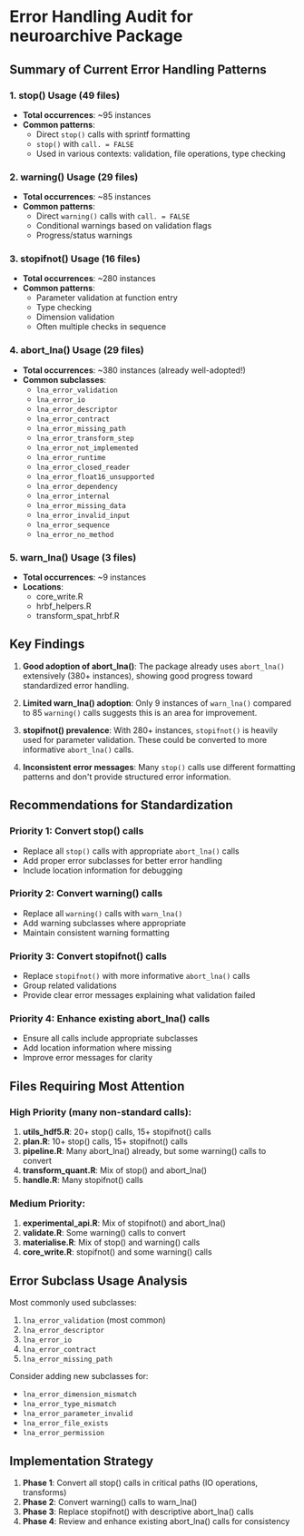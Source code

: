 # Error Handling Audit for neuroarchive Package

## Summary of Current Error Handling Patterns

### 1. stop() Usage (49 files)
- **Total occurrences**: ~95 instances
- **Common patterns**:
  - Direct `stop()` calls with sprintf formatting
  - `stop()` with `call. = FALSE`
  - Used in various contexts: validation, file operations, type checking

### 2. warning() Usage (29 files)
- **Total occurrences**: ~85 instances
- **Common patterns**:
  - Direct `warning()` calls with `call. = FALSE`
  - Conditional warnings based on validation flags
  - Progress/status warnings

### 3. stopifnot() Usage (16 files)
- **Total occurrences**: ~280 instances
- **Common patterns**:
  - Parameter validation at function entry
  - Type checking
  - Dimension validation
  - Often multiple checks in sequence

### 4. abort_lna() Usage (29 files)
- **Total occurrences**: ~380 instances (already well-adopted!)
- **Common subclasses**:
  - `lna_error_validation`
  - `lna_error_io`
  - `lna_error_descriptor`
  - `lna_error_contract`
  - `lna_error_missing_path`
  - `lna_error_transform_step`
  - `lna_error_not_implemented`
  - `lna_error_runtime`
  - `lna_error_closed_reader`
  - `lna_error_float16_unsupported`
  - `lna_error_dependency`
  - `lna_error_internal`
  - `lna_error_missing_data`
  - `lna_error_invalid_input`
  - `lna_error_sequence`
  - `lna_error_no_method`

### 5. warn_lna() Usage (3 files)
- **Total occurrences**: ~9 instances
- **Locations**:
  - core_write.R
  - hrbf_helpers.R
  - transform_spat_hrbf.R

## Key Findings

1. **Good adoption of abort_lna()**: The package already uses `abort_lna()` extensively (380+ instances), showing good progress toward standardized error handling.

2. **Limited warn_lna() adoption**: Only 9 instances of `warn_lna()` compared to 85 `warning()` calls suggests this is an area for improvement.

3. **stopifnot() prevalence**: With 280+ instances, `stopifnot()` is heavily used for parameter validation. These could be converted to more informative `abort_lna()` calls.

4. **Inconsistent error messages**: Many `stop()` calls use different formatting patterns and don't provide structured error information.

## Recommendations for Standardization

### Priority 1: Convert stop() calls
- Replace all `stop()` calls with appropriate `abort_lna()` calls
- Add proper error subclasses for better error handling
- Include location information for debugging

### Priority 2: Convert warning() calls
- Replace all `warning()` calls with `warn_lna()`
- Add warning subclasses where appropriate
- Maintain consistent warning formatting

### Priority 3: Convert stopifnot() calls
- Replace `stopifnot()` with more informative `abort_lna()` calls
- Group related validations
- Provide clear error messages explaining what validation failed

### Priority 4: Enhance existing abort_lna() calls
- Ensure all calls include appropriate subclasses
- Add location information where missing
- Improve error messages for clarity

## Files Requiring Most Attention

### High Priority (many non-standard calls):
1. **utils_hdf5.R**: 20+ stop() calls, 15+ stopifnot() calls
2. **plan.R**: 10+ stop() calls, 15+ stopifnot() calls
3. **pipeline.R**: Many abort_lna() already, but some warning() calls to convert
4. **transform_quant.R**: Mix of stop() and abort_lna()
5. **handle.R**: Many stopifnot() calls

### Medium Priority:
1. **experimental_api.R**: Mix of stopifnot() and abort_lna()
2. **validate.R**: Some warning() calls to convert
3. **materialise.R**: Mix of stop() and warning() calls
4. **core_write.R**: stopifnot() and some warning() calls

## Error Subclass Usage Analysis

Most commonly used subclasses:
1. `lna_error_validation` (most common)
2. `lna_error_descriptor`
3. `lna_error_io`
4. `lna_error_contract`
5. `lna_error_missing_path`

Consider adding new subclasses for:
- `lna_error_dimension_mismatch`
- `lna_error_type_mismatch`
- `lna_error_parameter_invalid`
- `lna_error_file_exists`
- `lna_error_permission`

## Implementation Strategy

1. **Phase 1**: Convert all stop() calls in critical paths (IO operations, transforms)
2. **Phase 2**: Convert warning() calls to warn_lna()
3. **Phase 3**: Replace stopifnot() with descriptive abort_lna() calls
4. **Phase 4**: Review and enhance existing abort_lna() calls for consistency